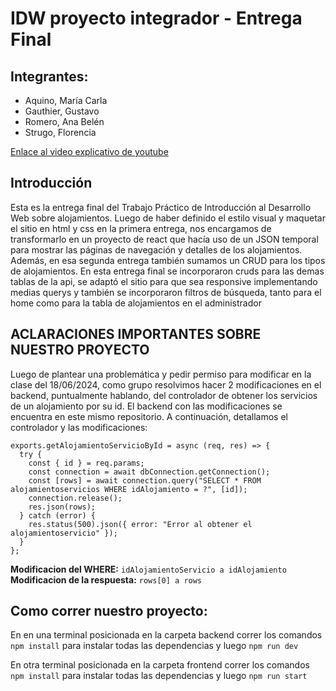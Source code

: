 # IDW proyecto integrador - Entrega Final

## Integrantes:
- Aquino, María Carla
- Gauthier, Gustavo
- Romero, Ana Belén
- Strugo, Florencia

[Enlace al video explicativo de youtube](https://www.youtube.com/watch?v=XXfkmKb3-wc&t=3s&ab_channel=FlorenciaStrugo)

## Introducción
Esta es la entrega final del Trabajo Práctico de Introducción al Desarrollo Web sobre alojamientos.
Luego de haber definido el estilo visual y maquetar el sitio en html y css en la primera entrega, nos 
encargamos de transformarlo en un proyecto de react que hacía uso de un JSON temporal para mostrar las 
páginas de navegación y detalles de los alojamientos. Además, en esa segunda entrega también sumamos un 
CRUD para los tipos de alojamientos.
En esta entrega final se incorporaron cruds para las demas tablas de la api, se adaptó el sitio para que
sea responsive implementando medias querys y también se incorporaron filtros de búsqueda, tanto para el 
home como para la tabla de alojamientos en el administrador

## ACLARACIONES IMPORTANTES SOBRE NUESTRO PROYECTO
Luego de plantear una problemática y pedir permiso para modificar en la clase del 18/06/2024, como grupo 
resolvimos hacer 2 modificaciones en el backend, puntualmente hablando, del controlador de obtener los 
servicios de un alojamiento por su id. El backend con las modificaciones se encuentra en este mismo repositorio.
A continuación, detallamos el controlador y las modificaciones:

```
exports.getAlojamientoServicioById = async (req, res) => {
  try {
    const { id } = req.params;
    const connection = await dbConnection.getConnection();
    const [rows] = await connection.query("SELECT * FROM alojamientoservicios WHERE idAlojamiento = ?", [id]);
    connection.release();
    res.json(rows);
  } catch (error) {
    res.status(500).json({ error: "Error al obtener el alojamientoservicio" });
  }
};
```

**Modificacion del WHERE:** `idAlojamientoServicio a idAlojamiento`
**Modificacion de la respuesta:** `rows[0] a rows`


## Como correr nuestro proyecto:

En en una terminal posicionada en la carpeta backend correr los comandos `npm install` para instalar todas las dependencias y luego `npm run dev`

En otra terminal posicionada en la carpeta frontend correr los comandos `npm install` para instalar todas las dependencias y luego `npm run start`
